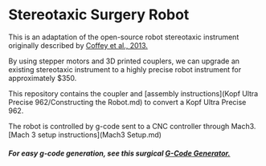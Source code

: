 # Stereotaxic Surgery Robot

This is an adaptation of the open-source robot stereotaxic instrument originally described by [Coffey et al., 2013.](https://www.jove.com/video/51006/building-an-open-source-robotic-stereotaxic-instrument)

By using stepper motors and 3D printed couplers, we can upgrade an existing stereotaxic instrument to a highly precise robot instrument for approximately $350.

This repository contains the coupler and [assembly instructions](Kopf Ultra Precise 962/Constructing the Robot.md) to convert a Kopf Ultra Precise 962.

The robot is controlled by g-code sent to a CNC controller through Mach3.  
[Mach 3 setup instructions](Mach3 Setup.md)

##### For easy g-code generation, see this surgical [G-Code Generator.](https://github.com/MxMarx/G-Code-Generator)
